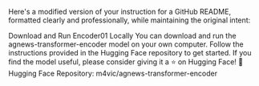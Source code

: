 Here's a modified version of your instruction for a GitHub README, formatted clearly and professionally, while maintaining the original intent:

Download and Run Encoder01 Locally
You can download and run the agnews-transformer-encoder model on your own computer. Follow the instructions provided in the Hugging Face repository to get started. If you find the model useful, please consider giving it a ⭐ on Hugging Face!
🔗 Hugging Face Repository: m4vic/agnews-transformer-encoder
